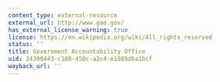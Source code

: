 ```yaml
---
content_type: external-resource
external_url: http://www.gao.gov/
has_external_license_warning: true
license: https://en.wikipedia.org/wiki/All_rights_reserved
status: ''
title: Government Accountability Office
uid: 24390443-c188-450c-a2c4-e1089d6a1bcf
wayback_url: ''
---
```

